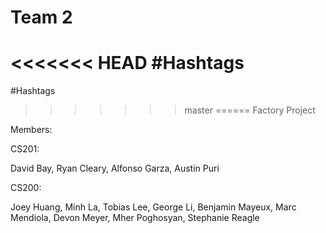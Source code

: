 Team 2
======
<<<<<<< HEAD
 #Hashtags
=======
#Hashtags
>>>>>>> master
======
Factory Project

Members:<p>
  CS201:<p>
    David Bay,
    Ryan Cleary,
    Alfonso Garza,
    Austin Puri<p>
  CS200:<p>
    Joey Huang,
    Minh La,
    Tobias Lee,
    George Li,
    Benjamin Mayeux,
    Marc Mendiola,
    Devon Meyer,
    Mher Poghosyan,
    Stephanie Reagle